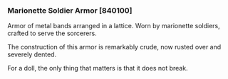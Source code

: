 ### Marionette Soldier Armor [840100]

Armor of metal bands arranged in a lattice. Worn by marionette soldiers, crafted to serve the sorcerers.

The construction of this armor is remarkably crude, now rusted over and severely dented.

For a doll, the only thing that matters is that it does not break.